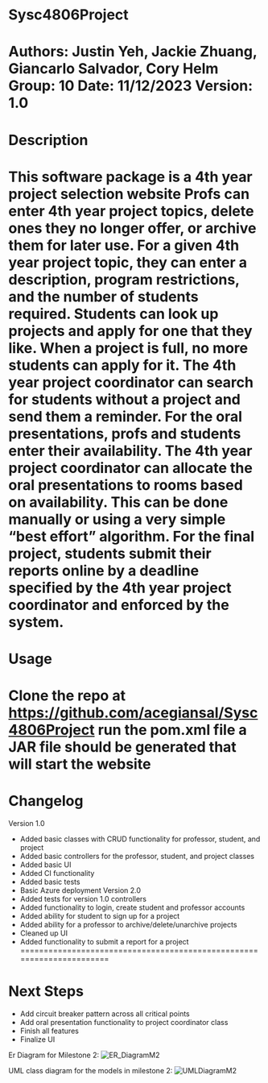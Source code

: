 # Sysc4806Project
Authors: Justin Yeh, Jackie Zhuang, Giancarlo Salvador, Cory Helm
Group: 10
Date: 11/12/2023
Version: 1.0
=====================================================================
# Description
This software package is a 4th year project selection website
Profs can enter 4th year project topics, delete ones they no longer offer, or archive them for later use.
For a given 4th year project topic, they can enter a description, program restrictions, and the number of students required.
Students can look up projects and apply for one that they like. When a project is full, no more students can apply for it.
The 4th year project coordinator can search for students without a project and send them a reminder.
For the oral presentations, profs and students enter their availability.
The 4th year project coordinator can allocate the oral presentations to rooms based on availability.
This can be done manually or using a very simple “best effort” algorithm.
For the final project, students submit their reports online by a deadline specified by the 4th year project coordinator and enforced by the system.
======================================================================
# Usage
Clone the repo at https://github.com/acegiansal/Sysc4806Project
run the pom.xml file 
a JAR file should be generated that will start the website
======================================================================
# Changelog
Version 1.0
- Added basic classes with CRUD functionality for professor, student, and project
- Added basic controllers for the professor, student, and project classes
- Added basic UI
- Added CI functionality
- Added basic tests
- Basic Azure deployment
Version 2.0
- Added tests for version 1.0 controllers
- Added functionality to login, create student and professor accounts
- Added ability for student to sign up for a project
- Added ability for a professor to archive/delete/unarchive projects
- Cleaned up UI
- Added functionality to submit a report for a project
======================================================================
# Next Steps
- Add circuit breaker pattern across all critical points
- Add oral presentation functionality to project coordinator class
- Finish all features
- Finalize UI

Er Diagram for Milestone 2:
![ER_DiagramM2](https://github.com/acegiansal/Sysc4806Project/assets/91341372/487adb8d-5345-49c0-9815-48ce438ea1cb)



UML class diagram for the models in milestone 2:
![UMLDiagramM2](https://github.com/acegiansal/Sysc4806Project/assets/91341372/ab6e0713-dc03-48e8-b5b1-af8dc5a86e8a)



